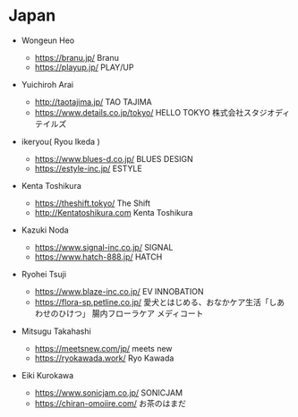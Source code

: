 # Japan
- Wongeun Heo
	- https://branu.jp/ Branu
	- https://playup.jp/ PLAY/UP

- Yuichiroh Arai
	- http://taotajima.jp/ TAO TAJIMA
	- https://www.details.co.jp/tokyo/ HELLO TOKYO 株式会社スタジオディテイルズ

- ikeryou( Ryou Ikeda )
	- https://www.blues-d.co.jp/ BLUES DESIGN
	- https://estyle-inc.jp/ ESTYLE

- Kenta Toshikura
	- https://theshift.tokyo/ The Shift
	- http://Kentatoshikura.com Kenta Toshikura

- Kazuki Noda
	- https://www.signal-inc.co.jp/ SIGNAL
	- https://www.hatch-888.jp/ HATCH

- Ryohei Tsuji
	- https://www.blaze-inc.co.jp/ EV INNOBATION
	- https://flora-sp.petline.co.jp/ 愛犬とはじめる、おなかケア生活「しあわせのひけつ」 腸内フローラケア メディコート

- Mitsugu Takahashi
	- https://meetsnew.com/jp/ meets new
	- https://ryokawada.work/ Ryo Kawada

- Eiki Kurokawa
	- https://www.sonicjam.co.jp/ SONICJAM 
	- https://chiran-omoiire.com/ お茶のはまだ


